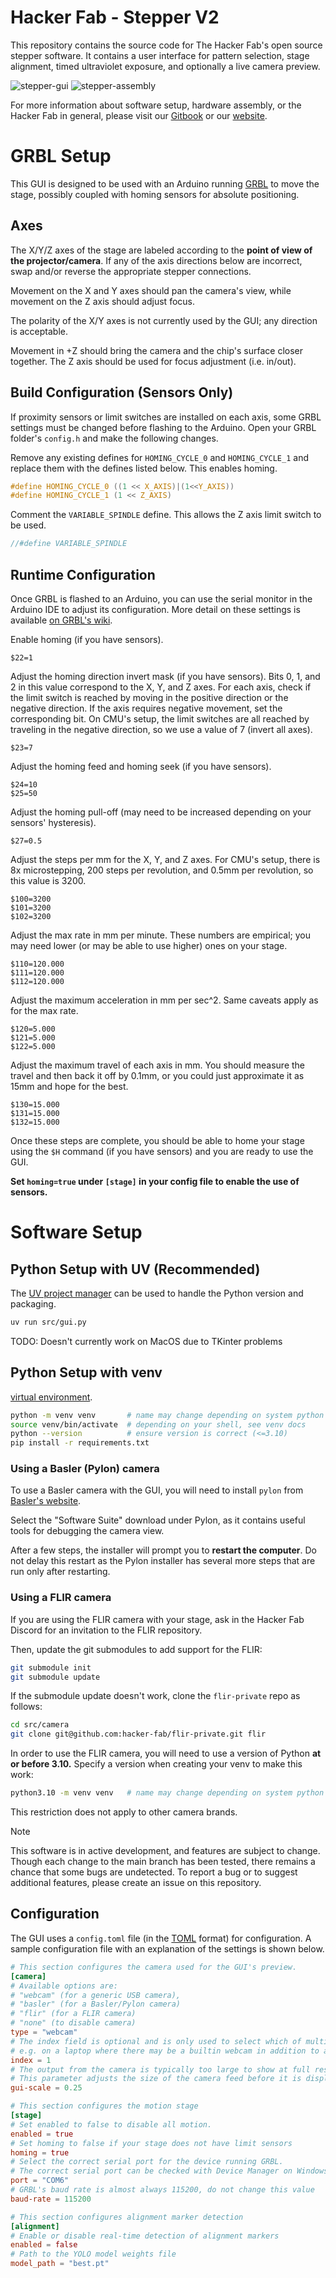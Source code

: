 # Hacker Fab - Stepper V2

This repository contains the source code for The Hacker Fab's open source stepper software. It contains a user interface for pattern selection, stage alignment, timed ultraviolet exposure, and optionally a live camera preview.

![stepper-gui](https://github.com/user-attachments/assets/3687a777-6f2b-4d9b-b7dc-8fc08cd7d4bf) ![stepper-assembly](https://github.com/user-attachments/assets/6211e7e7-3368-4a26-bbe2-425e88622b5c)

For more information about software setup, hardware assembly, or the Hacker Fab in general, please visit our [Gitbook](https://hacker-fab.gitbook.io/hacker-fab-space/fab-toolkit/patterning/lithography-stepper-v2-build-work-in-progress) or our [website](https://hackerfab.ece.cmu.edu/).

# GRBL Setup

This GUI is designed to be used with an Arduino running [GRBL](https://github.com/gnea/grbl) to move the stage,
possibly coupled with homing sensors for absolute positioning.

## Axes

The X/Y/Z axes of the stage are labeled according to the **point of view of the projector/camera**.
If any of the axis directions below are incorrect, swap and/or reverse the appropriate stepper connections.

Movement on the X and Y axes should pan the camera's view,
while movement on the Z axis should adjust focus.

The polarity of the X/Y axes is not currently used by the GUI; any direction is acceptable.

Movement in +Z should bring the camera and the chip's surface closer together.
The Z axis should be used for focus adjustment (i.e. in/out).

## Build Configuration (Sensors Only)

If proximity sensors or limit switches are installed on each axis,
some GRBL settings must be changed before flashing to the Arduino.
Open your GRBL folder's `config.h` and make the following changes.

Remove any existing defines for `HOMING_CYCLE_0` and `HOMING_CYCLE_1` and replace them
with the defines listed below. This enables homing.

```c
#define HOMING_CYCLE_0 ((1 << X_AXIS)|(1<<Y_AXIS))
#define HOMING_CYCLE_1 (1 << Z_AXIS)
```

Comment the `VARIABLE_SPINDLE` define.
This allows the Z axis limit switch to be used.

```c
//#define VARIABLE_SPINDLE
```

## Runtime Configuration

Once GRBL is flashed to an Arduino, you can use the serial monitor in the Arduino IDE
to adjust its configuration.
More detail on these settings is available
[on GRBL's wiki](https://github.com/gnea/grbl/wiki/Grbl-v1.1-Configuration).

Enable homing (if you have sensors).

```
$22=1
```

Adjust the homing direction invert mask (if you have sensors).
Bits 0, 1, and 2 in this value correspond to the X, Y, and Z axes.
For each axis, check if the limit switch is reached by moving in the positive direction or the negative direction.
If the axis requires negative movement, set the corresponding bit.
On CMU's setup, the limit switches are all reached by traveling in the negative direction,
so we use a value of 7 (invert all axes).

```
$23=7
```

Adjust the homing feed and homing seek (if you have sensors).

```
$24=10
$25=50
```

Adjust the homing pull-off (may need to be increased depending on your sensors' hysteresis).

```
$27=0.5
```

Adjust the steps per mm for the X, Y, and Z axes.
For CMU's setup, there is 8x microstepping, 200 steps per revolution, and 0.5mm per revolution,
so this value is 3200.

```
$100=3200
$101=3200
$102=3200
```

Adjust the max rate in mm per minute.
These numbers are empirical; you may need lower (or may be able to use higher) ones on your stage.

```
$110=120.000
$111=120.000
$112=120.000
```

Adjust the maximum acceleration in mm per sec^2.
Same caveats apply as for the max rate.

```
$120=5.000
$121=5.000
$122=5.000
```

Adjust the maximum travel of each axis in mm.
You should measure the travel and then back it off by 0.1mm,
or you could just approximate it as 15mm and hope for the best.

```
$130=15.000
$131=15.000
$132=15.000
```

Once these steps are complete, you should be able to home your stage using the `$H` command (if you have sensors)
and you are ready to use the GUI.

**Set `homing=true` under `[stage]` in your config file to enable the use of sensors.**

# Software Setup

## Python Setup with UV (Recommended)

The [UV project manager](https://github.com/astral-sh/uv) can be used to handle the Python version and packaging.

```bash
uv run src/gui.py
```

TODO: Doesn't currently work on MacOS due to TKinter problems

## Python Setup with venv

[virtual environment](https://docs.python.org/3/library/venv.html).

```bash
python -m venv venv       # name may change depending on system python
source venv/bin/activate  # depending on your shell, see venv docs
python --version          # ensure version is correct (<=3.10)
pip install -r requirements.txt
```

### Using a Basler (Pylon) camera

To use a Basler camera with the GUI, you will need to install `pylon` from
[Basler's website](https://www.baslerweb.com/en-us/downloads/software/).

Select the "Software Suite" download under Pylon, as it contains useful tools for debugging the camera view.

After a few steps, the installer will prompt you to **restart the computer**.
Do not delay this restart as the Pylon installer has several more steps that are run only after restarting.

### Using a FLIR camera

If you are using the FLIR camera with your stage,
ask in the Hacker Fab Discord for an invitation to the FLIR repository.

Then, update the git submodules to add support for the FLIR:

```bash
git submodule init
git submodule update
```

If the submodule update doesn't work, clone the `flir-private` repo as follows:

```bash
cd src/camera
git clone git@github.com:hacker-fab/flir-private.git flir
```

In order to use the FLIR camera, you will need to use a version of Python **at or before 3.10.**
Specify a version when creating your venv to make this work:

```bash
python3.10 -m venv venv   # name may change depending on system python
```

This restriction does not apply to other camera brands.

> [!NOTE]
> This software is in active development, and features are subject to change. Though each change to the main branch has been tested, there remains a chance that some bugs are undetected. To report a bug or to suggest additional features, please create an issue on this repository.

## Configuration

The GUI uses a `config.toml` file (in the [TOML](https://toml.io/en/) format) for configuration.
A sample configuration file with an explanation of the settings is shown below.

```toml
# This section configures the camera used for the GUI's preview.
[camera]
# Available options are:
# "webcam" (for a generic USB camera),
# "basler" (for a Basler/Pylon camera)
# "flir" (for a FLIR camera)
# "none" (to disable camera)
type = "webcam"
# The index field is optional and is only used to select which of multiple webcams should be used,
# e.g. on a laptop where there may be a builtin webcam in addition to an external USB camera.
index = 1
# The output from the camera is typically too large to show at full resolution.
# This parameter adjusts the size of the camera feed before it is displayed in the GUI.
gui-scale = 0.25

# This section configures the motion stage
[stage]
# Set enabled to false to disable all motion.
enabled = true
# Set homing to false if your stage does not have limit sensors
homing = true
# Select the correct serial port for the device running GRBL.
# The correct serial port can be checked with Device Manager on Windows.
port = "COM6"
# GRBL's baud rate is almost always 115200, do not change this value
baud-rate = 115200

# This section configures alignment marker detection
[alignment]
# Enable or disable real-time detection of alignment markers
enabled = false
# Path to the YOLO model weights file
model_path = "best.pt"
```
